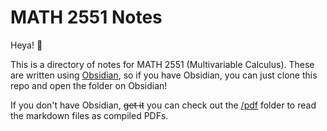 # MATH 2551 Notes
Heya! 👋

This is a directory of notes for MATH 2551 (Multivariable Calculus).
These are written using [Obsidian](https://obsidian.md/), so if you have Obsidian, you can just clone this repo and open the folder on Obsidian!

If you don't have Obsidian, ~~get it~~ you can check out the [/pdf](pdf/README) folder to read the markdown files as compiled PDFs.
